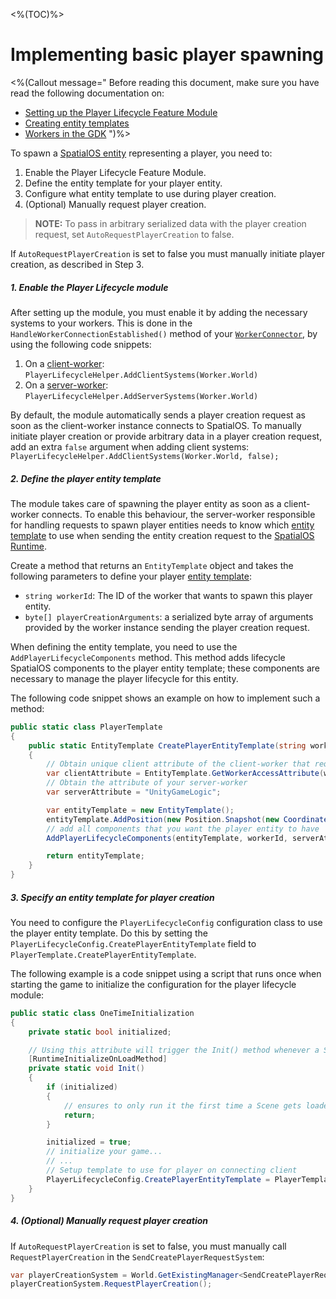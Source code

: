 <%(TOC)%>
# Implementing basic player spawning

<%(Callout message="
Before reading this document, make sure you have read the following documentation on:

* [Setting up the Player Lifecycle Feature Module]({{urlRoot}}/modules/player-lifecycle/set-up)
* [Creating entity templates]({{urlRoot}}/reference/concepts/entity-templates)
* [Workers in the GDK]({{urlRoot}}/reference/concepts/worker)
")%>

To spawn a [SpatialOS entity]({{urlRoot}}/reference/glossary#spatialos-entity) representing
a player, you need to:

1. Enable the Player Lifecycle Feature Module.
1. Define the entity template for your player entity.
1. Configure what entity template to use during player creation.
1. (Optional) Manually request player creation.

>**NOTE:** To pass in arbitrary serialized data with the player creation request, set `AutoRequestPlayerCreation` to false.

If `AutoRequestPlayerCreation` is set to false you must manually initiate player creation, as described in Step 3.

##### 1. Enable the Player Lifecycle module

After setting up the module, you must enable it by adding the necessary systems to your workers. This is done in the `HandleWorkerConnectionEstablished()` method of your [`WorkerConnector`]({{urlRoot}}/reference/workflows/monobehaviour/creating-workers), by using the following code snippets:

1. On a [client-worker]({{urlRoot}}/reference/glossary#client-worker): `PlayerLifecycleHelper.AddClientSystems(Worker.World)`
1. On a [server-worker]({{urlRoot}}/reference/glossary#server-worker): `PlayerLifecycleHelper.AddServerSystems(Worker.World)`

By default, the module automatically sends a player creation request as soon as the client-worker instance connects to SpatialOS. To manually initiate player creation or provide arbitrary data in a player creation request, add an extra `false` argument when adding client systems: `PlayerLifecycleHelper.AddClientSystems(Worker.World, false);`

##### 2. Define the player entity template

The module takes care of spawning the player entity as soon as a client-worker connects. To enable this behaviour, the server-worker responsible for handling requests to spawn player entities needs to know which [entity template]({{urlRoot}}/reference/concepts/entity-templates) to use when sending the entity creation request to the [SpatialOS Runtime]({{urlRoot}}/reference/glossary#spatialos-runtime).

Create a method that returns an `EntityTemplate` object and takes the following parameters to define your player [entity template]({{urlRoot}}/reference/concepts/entity-templates):

* `string workerId`: The ID of the worker that wants to spawn this player entity.
*  `byte[] playerCreationArguments`: a serialized byte array of arguments provided by the worker instance sending the player creation request.

When defining the entity template, you need to use the `AddPlayerLifecycleComponents` method. This method adds lifecycle SpatialOS components to the player entity template; these components are necessary to manage the player lifecycle for this entity.

The following code snippet shows an example on how to implement such a method:

```csharp
public static class PlayerTemplate
{
    public static EntityTemplate CreatePlayerEntityTemplate(string workerId, byte[] playerCreationArguments)
    {
        // Obtain unique client attribute of the client-worker that requested the player entity
        var clientAttribute = EntityTemplate.GetWorkerAccessAttribute(workerId);
        // Obtain the attribute of your server-worker
        var serverAttribute = "UnityGameLogic";

        var entityTemplate = new EntityTemplate();
        entityTemplate.AddPosition(new Position.Snapshot(new Coordinates()), serverAttribute);
        // add all components that you want the player entity to have
        AddPlayerLifecycleComponents(entityTemplate, workerId, serverAttribute);

        return entityTemplate;
    }
}
```

##### 3. Specify an entity template for player creation

You need to configure the `PlayerLifecycleConfig` configuration class to use the player entity template. Do this by setting the `PlayerLifecycleConfig.CreatePlayerEntityTemplate` field to `PlayerTemplate.CreatePlayerEntityTemplate`.

The following example is a code snippet using a script that runs once when starting the game to initialize the configuration for the player lifecycle module:

```csharp
public static class OneTimeInitialization
{
    private static bool initialized;

    // Using this attribute will trigger the Init() method whenever a Scene gets loaded.
    [RuntimeInitializeOnLoadMethod]
    private static void Init()
    {
        if (initialized)
        {
            // ensures to only run it the first time a Scene gets loaded.
            return;
        }

        initialized = true;
        // initialize your game...
        // ...
        // Setup template to use for player on connecting client
        PlayerLifecycleConfig.CreatePlayerEntityTemplate = PlayerTemplate.CreatePlayerEntityTemplate;
    }
}
```

##### 4. (Optional) Manually request player creation

If `AutoRequestPlayerCreation` is set to false, you must manually call `RequestPlayerCreation` in the `SendCreatePlayerRequestSystem`:

```csharp
var playerCreationSystem = World.GetExistingManager<SendCreatePlayerRequestSystem>();
playerCreationSystem.RequestPlayerCreation();
```
